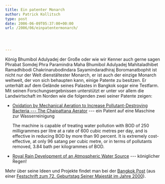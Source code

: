 ```yaml
---
title: Ein patenter Monarch
author: Patrick Kollitsch
type: post
date: 2006-06-09T05:37:00+00:00
url: /2006/06/einpatentermonarch/




---
```

König Bhumibol Adulyadej der Große oder wie wir Kenner auch gerne sagen Phrabat Somdej Phra Paramindra Maha Bhumibol Adulyadej Mahitaladhibet Ramadhibodi Chakrinarubodindara Sayamindaradhiraj Boromanatbophit ist nicht nur der Welt dienstältester Monarch, er ist auch der einzige Monarch weltweit, der von sich behaupten kann, einige Patente zu besitzen. Er unterhält auf dem Gelände seines Palastes in Bangkok sogar eine Testfarm. Mit seinen Forschungsergebnissen unterstützt er unter vor allem die Landwirtschaft im Norden wie die folgenden zwei seiner Patente zeigen:

  * [Oxidation by Mechanical Aeration to Increase Pollutant-Destroying Bacteria --- The Chaipattana Aerator][1] --- ein Patent auf eine Maschine zur Wasserreinigung
  
    The machine is capable of treating water pollution with <span class="caps">BOD</span> of 250 milligrammes per litre at a rate of 600 cubic metres per day, and is effective in reducing <span class="caps">BOD</span> by more than 90 percent. It is extremely cost-effective, at only 96 satang per cubic metre, or in terms of pollutants removed, 3.84 bath per kilogrammes of <span class="caps">BOD</span>.
  * [Royal Rain Development of an Atmospheric Water Source][2] --- königlicher Regen!

Mehr über seine Ideen und Projekte findet man bei der [Bangkok Post][3] (aus einer [Festschrift zum 72. Geburtstag Seiner Majestät im Jahre 2000][4]).

 [1]: http://www.rdpb.go.th/home/detailH.asp?lang=EN&file=concept&subject=004
 [2]: http://www.rdpb.go.th/home/detailH.asp?lang=EN&file=concept&subject=009
 [3]: http://www.bangkokpost.com/king2000/theory.html
 [4]: http://bangkokpost.net/king2000/
